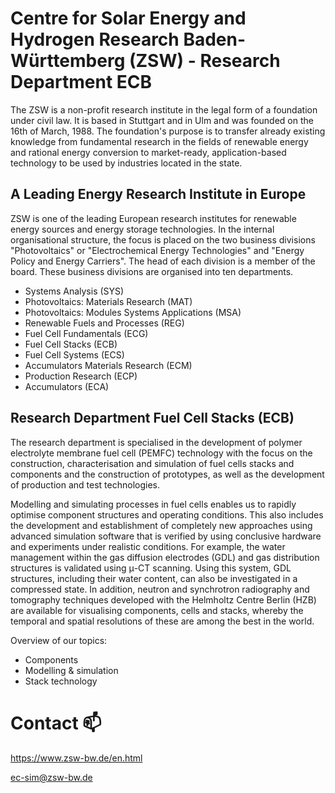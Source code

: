 # Centre for Solar Energy and Hydrogen Research Baden-Württemberg (ZSW) - Research Department ECB

The ZSW is a non-profit research institute in the legal form of a foundation under civil law. It is based in Stuttgart and in Ulm and was founded on the 16th of March, 1988. The foundation's purpose is to transfer already existing knowledge from fundamental research in the fields of renewable energy and rational energy conversion to market-ready, application-based technology to be used by industries located in the state.

## A Leading Energy Research Institute in Europe

ZSW is one of the leading European research institutes for renewable energy sources and energy storage technologies. In the internal organisational structure, the focus is placed on the two business divisions "Photovoltaics" or "Electrochemical Energy Technologies" and "Energy Policy and Energy Carriers". The head of each division is a member of the board. These business divisions are organised into ten departments.

- Systems Analysis (SYS)
- Photovoltaics: Materials Research (MAT)
- Photovoltaics: Modules Systems Applications (MSA)
- Renewable Fuels and Processes (REG)
- Fuel Cell Fundamentals (ECG)
- Fuel Cell Stacks (ECB)
- Fuel Cell Systems (ECS)
- Accumulators Materials Research (ECM)
- Production Research (ECP)
- Accumulators (ECA)


## Research Department Fuel Cell Stacks (ECB)

The research department is specialised in the development of polymer electrolyte membrane fuel cell (PEMFC) technology with the focus on the construction, characterisation and simulation of fuel cells stacks and components and the construction of prototypes, as well as the development of production and test technologies.

Modelling and simulating processes in fuel cells enables us to rapidly optimise component structures and operating conditions. This also includes the development and establishment of completely new approaches using advanced simulation software that is verified by using conclusive hardware and experiments under realistic conditions. For example, the water management within the gas diffusion electrodes (GDL) and gas distribution structures is validated using μ-CT scanning. Using this system, GDL structures, including their water content, can also be investigated in a compressed state. In addition, neutron and synchrotron radiography and tomography techniques developed with the Helmholtz Centre Berlin (HZB) are available for visualising components, cells and stacks, whereby the temporal and spatial resolutions of these are among the best in the world. 

Overview of our topics:
- Components
- Modelling & simulation
- Stack technology

# Contact 📫

https://www.zsw-bw.de/en.html

ec-sim@zsw-bw.de
